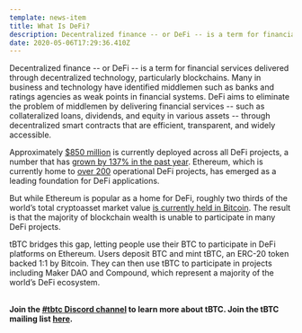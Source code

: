 ```yaml
---
template: news-item
title: What Is DeFi?
description: Decentralized finance -- or DeFi -- is a term for financial services delivered through decentralized technology, particularly blockchains.
date: 2020-05-06T17:29:36.410Z
---
```

Decentralized finance -- or DeFi -- is a term for financial services delivered through decentralized technology, particularly blockchains. Many in business and technology have identified middlemen such as banks and ratings agencies as weak points in financial systems. DeFi aims to eliminate the problem of middlemen by delivering financial services -- such as collateralized loans, dividends, and equity in various assets -- through decentralized smart contracts that are efficient, transparent, and widely accessible.



Approximately [$850 million](http://defipulse.com) is currently deployed across all DeFi projects, a number that has [grown by 137% in the past year](https://defirate.com/market-report-2019/). Ethereum, which is currently home to [over 200](https://defiprime.com/ethereum) operational DeFi projects, has emerged as a leading foundation for DeFi applications.



But while Ethereum is popular as a home for DeFi, roughly two thirds of the world’s total cryptoasset market value [is currently held in Bitcoin](https://coinmarketcap.com/charts/). The result is that the majority of blockchain wealth is unable to participate in many DeFi projects.



tBTC bridges this gap, letting people use their BTC to participate in DeFi platforms on Ethereum. Users deposit BTC and mint tBTC, an ERC-20 token backed 1:1 by Bitcoin. They can then use tBTC to participate in projects including Maker DAO and Compound, which represent a majority of the world’s DeFi ecosystem.

**\
Join the [\#tbtc Discord channel](https://chat.tbtc.network) to learn more about tBTC. Join the tBTC mailing list [here](https://tbtc.network/#mailing-list).**
